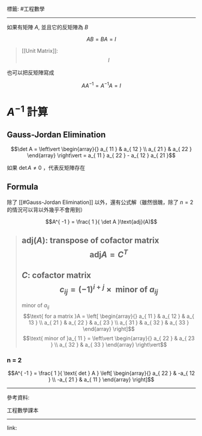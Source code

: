 標籤: #工程數學 

---

如果有矩陣 $A$, 並且它的反矩陣為 $B$

$$AB = BA = I$$

> [[Unit Matrix]]:
> $$I$$

也可以把反矩陣寫成

$$AA^{ -1 } = A^{ -1 }A = I$$

# $A^{ -1 }$ 計算

## Gauss-Jordan Elimination

$$\det A = 
\left\vert
\begin{array}{}
a_{ 11 } & a_{ 12 } \\
a_{ 21 } & a_{ 22 }
\end{array}
\right\vert = 
a_{ 11 } a_{ 22 } - a_{ 12 } a_{ 21 }$$

如果 $\det A \neq 0$ ，代表反矩陣存在

## Formula

除了 [[#Gauss-Jordan Elimination]] 以外，還有公式解（雖然很醜，除了 $n = 2$ 的情況可以背以外幾乎不會用到）

$$A^{ -1 } = \frac{ 1 }{ \det A }\text{adj}(A)$$

> $\text{adj}(A)$: transpose of cofactor matrix
> $$\text{adj}A = C^T$$
> ---
> $C$: cofactor matrix
> $$c_{ ij } = (-1)^{ i + j } \times \text{ minor of }a_{ ij }$$
> ---
> minor of $a_{ ij }$
> $$\text{ for a matrix }A = \left[ \begin{array}{} a_{ 11 } & a_{ 12 } & a_{ 13 } \\ a_{ 21 } & a_{ 22 } & a_{ 23 } \\ a_{ 31 } & a_{ 32 } & a_{ 33 } \end{array} \right]$$
> $$\text{ minor of }a_{ 11 } = \left\vert \begin{array}{} a_{ 22 } & a_{ 23 } \\ a_{ 32 } & a_{ 33 } \end{array} \right\vert$$

### n = 2

$$A^{ -1 } = \frac{ 1 }{ \text{ det } A } 
\left[
\begin{array}{}
a_{ 22 }  & -a_{ 12 } \\
-a_{ 21 } & a_{ 11 }
\end{array}
\right]$$

---

參考資料:

工程數學課本

---

link:

